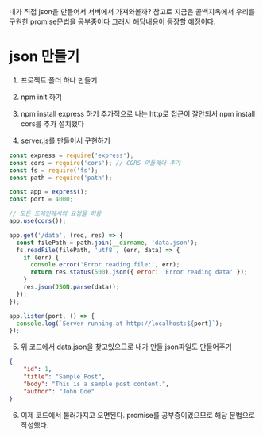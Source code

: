 
내가 직접 json을 만들어서 서버에서 가져와볼까?
참고로 지금은 콜백지옥에서 우리를 구원한 promise문법을 공부중이다
그래서 해당내용이 등장할 예정이다.

# json 만들기

1. 프로젝트 폴더 하나 만들기

2. npm init 하기

3. npm install express 하기 
	추가적으로 나는 http로 접근이 잘안되서 npm install cors를 추가 설치했다

4. server.js를 만들어서 구현하기

```js
const express = require('express');
const cors = require('cors'); // CORS 미들웨어 추가
const fs = require('fs');
const path = require('path');

const app = express();
const port = 4000;

// 모든 도메인에서의 요청을 허용
app.use(cors());

app.get('/data', (req, res) => {
  const filePath = path.join(__dirname, 'data.json');
  fs.readFile(filePath, 'utf8', (err, data) => {
    if (err) {
      console.error('Error reading file:', err);
      return res.status(500).json({ error: 'Error reading data' });
    }
    res.json(JSON.parse(data));
  });
});

app.listen(port, () => {
  console.log(`Server running at http://localhost:${port}`);
});

```

5. 위 코드에서 data.json을 찾고있으므로 내가 만들 json파일도 만들어주기

```json
{
    "id": 1,
    "title": "Sample Post",
    "body": "This is a sample post content.",
    "author": "John Doe"
}
```

6. 이제 코드에서 불러가지고 오면된다.  promise를 공부중이었으므로  해당 문법으로 작성했다. 

